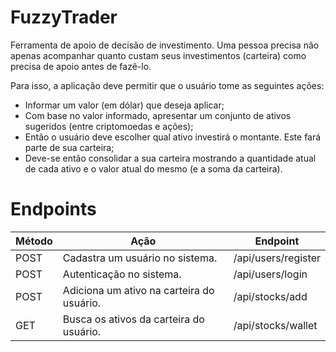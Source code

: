 # FuzzyTrader
Ferramenta de apoio de decisão de investimento. Uma pessoa precisa não apenas acompanhar quanto custam seus investimentos (carteira) como precisa de apoio antes de fazê-lo.

Para isso, a aplicação deve permitir que o usuário tome as seguintes ações:

* Informar um valor (em dólar) que deseja aplicar;
* Com base no valor informado, apresentar um conjunto de ativos sugeridos (entre criptomoedas e ações);
* Então o usuário deve escolher qual ativo investirá o montante. Este fará parte de sua carteira;
* Deve-se então consolidar a sua carteira mostrando a quantidade atual de cada ativo e o valor atual do mesmo (e a soma da carteira).

# Endpoints
| Método | Ação | Endpoint |
|--------|------|----------|
| POST  | Cadastra um usuário no sistema. | /api/users/register |
| POST   | Autenticação no sistema.   | /api/users/login  |
| POST   | Adiciona um ativo na carteira do usuário.  | /api/stocks/add  |
| GET    | Busca os ativos da carteira do usuário.  | /api/stocks/wallet  |
